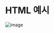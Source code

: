 # HTML 예시

![image](https://user-images.githubusercontent.com/57892556/150338267-6f47ab68-b670-4166-95e7-f1025f459ca1.png)
